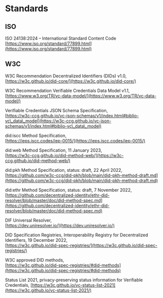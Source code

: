 # Standards

## ISO

ISO 24138:2024 – International Standard Content Code\
[https://www.iso.org/standard/77899.html](https://www.iso.org/standard/77899.html)

## W3C

W3C Recommendation Decentralized Identifiers (DIDs) v1.0,\
[https://w3c.github.io/did-core/](https://w3c.github.io/did-core/)

W3C Recommendation Verifiable Credentials Data Model v1.1,\
[https://www.w3.org/TR/vc-data-model/](https://www.w3.org/TR/vc-data-model/)

Verifiable Credentials JSON Schema Specification,\
[https://w3c-ccg.github.io/vc-json-schemas/v1/index.html#biblio-vc\_data\_model](https://w3c-ccg.github.io/vc-json-schemas/v1/index.html#biblio-vc\_data\_model)

did:iscc Method Specification,\
[https://ieps.iscc.codes/iep-0015/](https://ieps.iscc.codes/iep-0015/)

did:web Method Specification, 11 January 2023,\
[https://w3c-ccg.github.io/did-method-web/](https://w3c-ccg.github.io/did-method-web/)

did:pkh Method Specification, status: draft, 22 April 2022,\
[https://github.com/w3c-ccg/did-pkh/blob/main/did-pkh-method-draft.md](https://github.com/w3c-ccg/did-pkh/blob/main/did-pkh-method-draft.md)

did:ethr Method Specification, status: draft, 7 November 2022,\
[https://github.com/decentralized-identity/ethr-did-resolver/blob/master/doc/did-method-spec.md](https://github.com/decentralized-identity/ethr-did-resolver/blob/master/doc/did-method-spec.md)

DIF Universal Resolver,\
[https://dev.uniresolver.io/](https://dev.uniresolver.io/)

DID Specification Registries, Interoperability Registry for Decentralized Identifiers, 19 December 2022,\
[https://w3c.github.io/did-spec-registries/](https://w3c.github.io/did-spec-registries/)

W3C approved DID methods,\
[https://w3c.github.io/did-spec-registries/#did-methods](https://w3c.github.io/did-spec-registries/#did-methods)

Status List 2021, privacy-preserving status information for Verifiable Credentials, [https://w3c.github.io/vc-status-list-2021](https://w3c.github.io/vc-status-list-2021/)
